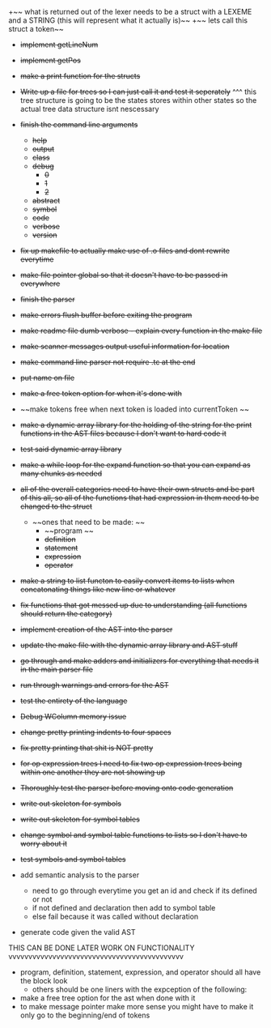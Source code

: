+~~ what is returned out of the lexer needs to be a struct with a LEXEME and a STRING (this will represent what it actually is)~~
+~~ lets call this struct a token~~
+ ~~implement getLineNum~~
+ ~~implement getPos~~
+ ~~make a print function for the structs~~
+ ~~Write up a file for trees so I can just call it and test it seperately~~
^^^ this tree structure is going to be the states stores within other states so the actual tree data structure isnt nescessary 
+ ~~finish the command line arguments~~ 
    + ~~help~~
    + ~~output~~
    + ~~class~~
    + ~~debug~~
        + ~~0~~
        + ~~1~~
        + ~~2~~
    + ~~abstract~~ 
    + ~~symbol~~
    + ~~code~~
    + ~~verbose~~
    + ~~version~~ 

+ ~~fix up makefile to actually make use of .o files and dont rewrite everytime~~
+ ~~make file pointer global so that it doesn't have to be passed in everywhere~~
+ ~~finish the parser~~
+ ~~make errors flush buffer before exiting the program~~
+ ~~make readme file dumb verbose - explain every function in the make file~~ 
+ ~~make scanner messages output useful information for location~~
+ ~~make command line parser not require .tc at the end~~ 
+ ~~put name on file~~
+ ~~make a free token option for when it's done with~~
+ ~~make tokens free when next token is loaded into currentToken ~~
+ ~~make a dynamic array library for the holding of the string for the print functions in the AST files because I don't want to hard code it~~ 
+ ~~test said dynamic array library~~ 
+ ~~make a while loop for the expand function so that you can expand as many chunks as needed~~
+ ~~all of the overall categories need to have their own structs and be part of this all, so all of the functions that had expression in them need to be changed to the struct~~
    + ~~ones that need to be made: ~~
        + ~~program ~~
        + ~~definition~~ 
        + ~~statement~~
        + ~~expression~~
        + ~~operator~~
+ ~~make a string to list functon to easily convert items to lists when concatonating things like new line or whatever~~ 
+ ~~fix functions that got messed up due to understanding (all functions should return the category)~~
+ ~~implement creation of the AST into the parser~~
+ ~~update the make file with the dynamic array library and AST stuff~~
+ ~~go through and make adders and initializers for everything that needs it in the main parser file~~
+ ~~run through warnings and errors for the AST~~
+ ~~test the entirety of the language~~ 
+ ~~Debug WColumn memory issue~~
+ ~~change pretty printing indents to four spaces~~
+ ~~fix pretty printing that shit is NOT pretty~~ 
+ ~~for op expression trees I need to fix two op expression trees being within one another they are not showing up~~ 
+ ~~Thoroughly test the parser before moving onto code generation~~ 
+ ~~write out skeleton for symbols~~
+ ~~write out skeleton for symbol tables~~
+ ~~change symbol and symbol table functions to lists so I don't have to worry about it~~
+ ~~test symbols and symbol tables~~

+ add semantic analysis to the parser 
    + need to go through everytime you get an id and check if its defined or not
    + if not defined and declaration then add to symbol table
    + else fail because it was called without declaration
+ generate code given the valid AST

THIS CAN BE DONE LATER WORK ON FUNCTIONALITY 
vvvvvvvvvvvvvvvvvvvvvvvvvvvvvvvvvvvvvvvvvvvv
+ program, definition, statement, expression, and operator should all have the block look
    + others should be one liners with the expception of the following: 
+ make a free tree option for the ast when done with it
+ to make message pointer make more sense you might have to make it only go to the beginning/end of tokens 
